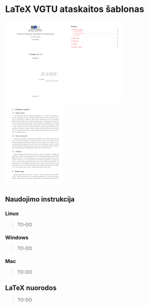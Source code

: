 # LaTeX VGTU ataskaitos šablonas
![demo-1](images/demo-1.png) ![demo-2](images/demo-2.png) ![demo-3](images/demo-3.png)

## Naudojimo instrukcija

### Linux
> TO-DO

### Windows
> TO-DO

### Mac
> TO-DO

## LaTeX nuorodos
>TO-DO
